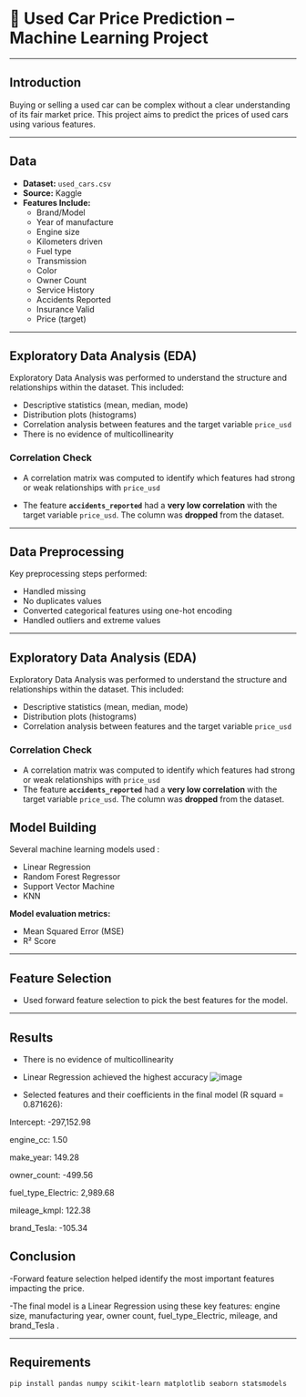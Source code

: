 # 🚗 Used Car Price Prediction – Machine Learning Project

---

## Introduction

Buying or selling a used car can be complex without a clear understanding of its fair market price. This project aims to predict the prices of used cars using various features. 

---

##   Data

- **Dataset:** `used_cars.csv`  
- **Source:** Kaggle
- **Features Include:**
  - Brand/Model
  - Year of manufacture
  - Engine size
  - Kilometers driven
  - Fuel type
  - Transmission
  - Color
  - Owner Count
  - Service History
  - Accidents Reported
  - Insurance Valid
  - Price (target)

---

## Exploratory Data Analysis (EDA)

Exploratory Data Analysis was performed to understand the structure and relationships within the dataset. This included:

- Descriptive statistics (mean, median, mode)
- Distribution plots (histograms)
- Correlation analysis between features and the target variable `price_usd`
- There is no evidence of multicollinearity

### Correlation Check

- A correlation matrix was computed to identify which features had strong or weak relationships with `price_usd`

- The feature **`accidents_reported`** had a **very low correlation** with the target variable `price_usd`. The  column was **dropped** from the dataset.

---

## Data Preprocessing

Key preprocessing steps performed:
- Handled missing 
- No duplicates values
- Converted categorical features using  one-hot encoding
- Handled outliers and extreme values

---

## Exploratory Data Analysis (EDA)

Exploratory Data Analysis was performed to understand the structure and relationships within the dataset. This included:

- Descriptive statistics (mean, median, mode)
- Distribution plots (histograms)
- Correlation analysis between features and the target variable `price_usd`

### Correlation Check

- A correlation matrix was computed to identify which features had strong or weak relationships with `price_usd`
- The feature **`accidents_reported`** had a **very low correlation** with the target variable `price_usd`. The  column was **dropped** from the dataset.


## Model Building

Several machine learning models used :
- Linear Regression
- Random Forest Regressor
- Support Vector Machine
- KNN

**Model evaluation metrics:**
- Mean Squared Error (MSE)
- R² Score

---

## Feature Selection
- Used forward feature selection to pick the best features for the model.

---

## Results
- There is no evidence of multicollinearity
- Linear Regression achieved the highest accuracy
  ![image](https://github.com/user-attachments/assets/986b05b4-68a4-4181-9c53-0633af158f96)


- Selected features and their coefficients in the final model (R squard = 0.871626):

Intercept: -297,152.98

engine_cc: 1.50

make_year: 149.28

owner_count: -499.56

fuel_type_Electric: 2,989.68

mileage_kmpl: 122.38

brand_Tesla: -105.34

## Conclusion

-Forward feature selection helped identify the most important features 
impacting the price.

-The final model is a Linear Regression using these key features: engine size, manufacturing year, owner count, fuel_type_Electric, mileage, and brand_Tesla .

---

## Requirements

```bash
pip install pandas numpy scikit-learn matplotlib seaborn statsmodels
